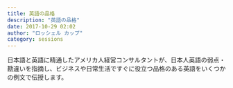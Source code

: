 ```yaml
---
title: 英語の品格
description: "英語の品格"
date: 2017-10-29 02:02
author: "ロッシェル カップ"
category: sessions
---
```

日本語と英語に精通したアメリカ人経営コンサルタントが、日本人英語の弱点・勘違いを指摘し、ビジネスや日常生活ですぐに役立つ品格のある英語をいくつかの例文で伝授します。